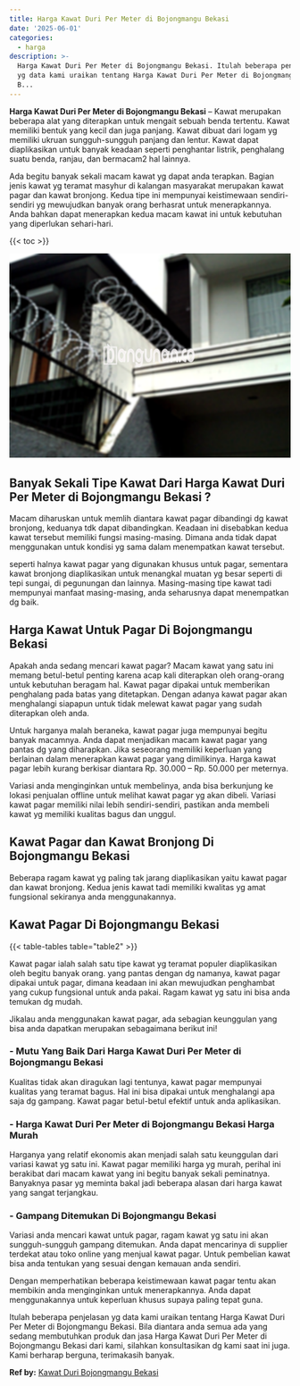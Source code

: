 ```yaml
---
title: Harga Kawat Duri Per Meter di Bojongmangu Bekasi
date: '2025-06-01'
categories:
  - harga
description: >-
  Harga Kawat Duri Per Meter di Bojongmangu Bekasi. Itulah beberapa penjelasan
  yg data kami uraikan tentang Harga Kawat Duri Per Meter di Bojongmangu Bekasi.
  B...
---
```


**Harga Kawat Duri Per Meter di Bojongmangu Bekasi** – Kawat merupakan beberapa alat yang diterapkan untuk mengait sebuah benda tertentu. Kawat memiliki bentuk yang kecil dan juga panjang. Kawat dibuat dari logam yg memiliki ukruan sungguh-sungguh panjang dan lentur. Kawat dapat diaplikasikan untuk banyak keadaan seperti penghantar listrik, penghalang suatu benda, ranjau, dan bermacam2 hal lainnya.

Ada begitu banyak sekali macam kawat yg dapat anda terapkan. Bagian jenis kawat yg teramat masyhur di kalangan masyarakat merupakan kawat pagar dan kawat bronjong. Kedua tipe ini mempunyai keistimewaan sendiri-sendiri yg mewujudkan banyak orang berhasrat untuk menerapkannya. Anda bahkan dapat menerapkan kedua macam kawat ini untuk kebutuhan yang diperlukan sehari-hari.

{{< toc >}}

![Harga Kawat Duri Per Meter di Bojongmangu Bekasi](/images/jual-kawat-murah29.png)

## Banyak Sekali Tipe Kawat Dari Harga Kawat Duri Per Meter di Bojongmangu Bekasi ?

Macam diharuskan untuk memlih diantara kawat pagar dibandingi dg kawat bronjong, keduanya tdk dapat dibandingkan. Keadaan ini disebabkan kedua kawat tersebut memiliki fungsi masing-masing. Dimana anda tidak dapat menggunakan untuk kondisi yg sama dalam menempatkan kawat tersebut.

seperti halnya kawat pagar yang digunakan khusus untuk pagar, sementara kawat bronjong diaplikasikan untuk menangkal muatan yg besar seperti di tepi sungai, di pegunungan dan lainnya. Masing-masing tipe kawat tadi mempunyai manfaat masing-masing, anda seharusnya dapat menempatkan dg baik.

## Harga Kawat Untuk Pagar Di Bojongmangu Bekasi

Apakah anda sedang mencari kawat pagar? Macam kawat yang satu ini memang betul-betul penting karena acap kali diterapkan oleh orang-orang untuk kebutuhan beragam hal. Kawat pagar dipakai untuk memberikan penghalang pada batas yang ditetapkan. Dengan adanya kawat pagar akan menghalangi siapapun untuk tidak melewat kawat pagar yang sudah diterapkan oleh anda.

Untuk harganya malah beraneka, kawat pagar juga mempunyai begitu banyak macamnya. Anda dapat menjadikan macam kawat pagar yang pantas dg yang diharapkan. Jika seseorang memiliki keperluan yang berlainan dalam menerapkan kawat pagar yang dimilikinya. Harga kawat pagar lebih kurang berkisar diantara Rp. 30.000 – Rp. 50.000 per meternya.

Variasi anda menginginkan untuk membelinya, anda bisa berkunjung ke lokasi penjualan offline untuk melihat kawat pagar yg akan dibeli. Variasi kawat pagar memiliki nilai lebih sendiri-sendiri, pastikan anda membeli kawat yg memiliki kualitas bagus dan unggul.

## Kawat Pagar dan Kawat Bronjong Di Bojongmangu Bekasi

Beberapa ragam kawat yg paling tak jarang diaplikasikan yaitu kawat pagar dan kawat bronjong. Kedua jenis kawat tadi memiliki kwalitas yg amat fungsional sekiranya anda menggunakannya.

## Kawat Pagar Di Bojongmangu Bekasi

{{< table-tables table="table2" >}}

Kawat pagar ialah salah satu tipe kawat yg teramat populer diaplikasikan oleh begitu banyak orang. yang pantas dengan dg namanya, kawat pagar dipakai untuk pagar, dimana keadaan ini akan mewujudkan penghambat yang cukup fungsional untuk anda pakai. Ragam kawat yg satu ini bisa anda temukan dg mudah.

Jikalau anda menggunakan kawat pagar, ada sebagian keunggulan yang bisa anda dapatkan merupakan sebagaimana berikut ini!

### \- Mutu Yang Baik Dari Harga Kawat Duri Per Meter di Bojongmangu Bekasi

Kualitas tidak akan diragukan lagi tentunya, kawat pagar mempunyai kualitas yang teramat bagus. Hal ini bisa dipakai untuk menghalangi apa saja dg gampang. Kawat pagar betul-betul efektif untuk anda aplikasikan.

### \- Harga Kawat Duri Per Meter di Bojongmangu Bekasi Harga Murah

Harganya yang relatif ekonomis akan menjadi salah satu keunggulan dari variasi kawat yg satu ini. Kawat pagar memiliki harga yg murah, perihal ini berakibat dari macam kawat yang ini begitu banyak sekali peminatnya. Banyaknya pasar yg meminta bakal jadi beberapa alasan dari harga kawat yang sangat terjangkau.

### \- Gampang Ditemukan Di Bojongmangu Bekasi

Variasi anda mencari kawat untuk pagar, ragam kawat yg satu ini akan sungguh-sungguh gampang ditemukan. Anda dapat mencarinya di supplier terdekat atau toko online yang menjual kawat pagar. Untuk pembelian kawat bisa anda tentukan yang sesuai dengan kemauan anda sendiri.

Dengan memperhatikan beberapa keistimewaan kawat pagar tentu akan membikin anda menginginkan untuk menerapkannya. Anda dapat menggunakannya untuk keperluan khusus supaya paling tepat guna.

Itulah beberapa penjelasan yg data kami uraikan tentang Harga Kawat Duri Per Meter di Bojongmangu Bekasi. Bila diantara anda semua ada yang sedang membutuhkan produk dan jasa Harga Kawat Duri Per Meter di Bojongmangu Bekasi dari kami, silahkan konsultasikan dg kami saat ini juga. Kami berharap berguna, terimakasih banyak.

**Ref by:** [Kawat Duri Bojongmangu Bekasi](https://id.wikipedia.org/wiki/Kawat)
